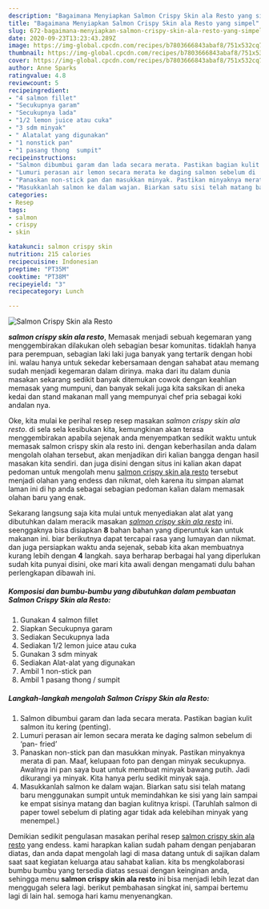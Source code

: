 ```yaml
---
description: "Bagaimana Menyiapkan Salmon Crispy Skin ala Resto yang simpel"
title: "Bagaimana Menyiapkan Salmon Crispy Skin ala Resto yang simpel"
slug: 672-bagaimana-menyiapkan-salmon-crispy-skin-ala-resto-yang-simpel
date: 2020-09-23T13:23:43.289Z
image: https://img-global.cpcdn.com/recipes/b7803666843abaf8/751x532cq70/salmon-crispy-skin-ala-resto-foto-resep-utama.jpg
thumbnail: https://img-global.cpcdn.com/recipes/b7803666843abaf8/751x532cq70/salmon-crispy-skin-ala-resto-foto-resep-utama.jpg
cover: https://img-global.cpcdn.com/recipes/b7803666843abaf8/751x532cq70/salmon-crispy-skin-ala-resto-foto-resep-utama.jpg
author: Anne Sparks
ratingvalue: 4.8
reviewcount: 5
recipeingredient:
- "4 salmon fillet"
- "Secukupnya garam"
- "Secukupnya lada"
- "1/2 lemon juice atau cuka"
- "3 sdm minyak"
- " Alatalat yang digunakan"
- "1 nonstick pan"
- "1 pasang thong  sumpit"
recipeinstructions:
- "Salmon dibumbui garam dan lada secara merata. Pastikan bagian kulit salmon itu kering (penting)."
- "Lumuri perasan air lemon secara merata ke daging salmon sebelum di ‘pan- fried’"
- "Panaskan non-stick pan dan masukkan minyak. Pastikan minyaknya merata di pan. Maaf, kelupaan foto pan dengan minyak secukupnya. Awalnya ini pan saya buat untuk membuat minyak bawang putih. Jadi dikurangi ya minyak. Kita hanya perlu sedikit minyak saja."
- "Masukkanlah salmon ke dalam wajan. Biarkan satu sisi telah matang baru menggunakan sumpit untuk memindahkan ke sisi yang lain sampai ke empat sisinya matang dan bagian kulitnya krispi. (Taruhlah salmon di paper towel sebelum di plating agar tidak ada kelebihan minyak yang menempel.)"
categories:
- Resep
tags:
- salmon
- crispy
- skin

katakunci: salmon crispy skin 
nutrition: 215 calories
recipecuisine: Indonesian
preptime: "PT35M"
cooktime: "PT38M"
recipeyield: "3"
recipecategory: Lunch

---
```



![Salmon Crispy Skin ala Resto](https://img-global.cpcdn.com/recipes/b7803666843abaf8/751x532cq70/salmon-crispy-skin-ala-resto-foto-resep-utama.jpg)

<b><i>salmon crispy skin ala resto</i></b>, Memasak menjadi sebuah kegemaran yang menggembirakan dilakukan oleh sebagian besar komunitas. tidaklah hanya para perempuan, sebagian laki laki juga banyak yang tertarik dengan hobi ini. walau hanya untuk sekedar kebersamaan dengan sahabat atau memang sudah menjadi kegemaran dalam dirinya. maka dari itu dalam dunia masakan sekarang sedikit banyak ditemukan cowok dengan keahlian memasak yang mumpuni, dan banyak sekali juga kita saksikan di aneka kedai dan stand makanan mall yang mempunyai chef pria sebagai koki andalan nya.

Oke, kita mulai ke perihal resep resep masakan <i>salmon crispy skin ala resto</i>. di sela sela kesibukan kita, kemungkinan akan terasa menggembirakan apabila sejenak anda menyempatkan sedikit waktu untuk memasak salmon crispy skin ala resto ini. dengan keberhasilan anda dalam mengolah olahan tersebut, akan menjadikan diri kalian bangga dengan hasil masakan kita sendiri. dan juga disini dengan situs ini kalian akan dapat pedoman untuk mengolah menu <u>salmon crispy skin ala resto</u> tersebut menjadi olahan yang endess dan nikmat, oleh karena itu simpan alamat laman ini di hp anda sebagai sebagian pedoman kalian dalam memasak olahan baru yang enak.




Sekarang langsung saja kita mulai untuk menyediakan alat alat yang dibutuhkan dalam meracik masakan <u><i>salmon crispy skin ala resto</i></u> ini. seenggaknya bisa disiapkan <b>8</b> bahan bahan yang diperuntuk kan untuk makanan ini. biar berikutnya dapat tercapai rasa yang lumayan dan nikmat. dan juga persiapkan waktu anda sejenak, sebab kita akan membuatnya kurang lebih dengan <b>4</b> langkah. saya berharap berbagai hal yang diperlukan sudah kita punyai disini, oke mari kita awali dengan mengamati dulu bahan perlengkapan dibawah ini.

<!--inarticleads1-->

##### Komposisi dan bumbu-bumbu yang dibutuhkan dalam pembuatan Salmon Crispy Skin ala Resto:

1. Gunakan 4 salmon fillet
1. Siapkan Secukupnya garam
1. Sediakan Secukupnya lada
1. Sediakan 1/2 lemon juice atau cuka
1. Gunakan 3 sdm minyak
1. Sediakan  Alat-alat yang digunakan
1. Ambil 1 non-stick pan
1. Ambil 1 pasang thong / sumpit




<!--inarticleads2-->

##### Langkah-langkah mengolah Salmon Crispy Skin ala Resto:

1. Salmon dibumbui garam dan lada secara merata. Pastikan bagian kulit salmon itu kering (penting).
1. Lumuri perasan air lemon secara merata ke daging salmon sebelum di ‘pan- fried’
1. Panaskan non-stick pan dan masukkan minyak. Pastikan minyaknya merata di pan. Maaf, kelupaan foto pan dengan minyak secukupnya. Awalnya ini pan saya buat untuk membuat minyak bawang putih. Jadi dikurangi ya minyak. Kita hanya perlu sedikit minyak saja.
1. Masukkanlah salmon ke dalam wajan. Biarkan satu sisi telah matang baru menggunakan sumpit untuk memindahkan ke sisi yang lain sampai ke empat sisinya matang dan bagian kulitnya krispi. (Taruhlah salmon di paper towel sebelum di plating agar tidak ada kelebihan minyak yang menempel.)




Demikian sedikit pengulasan masakan perihal resep <u>salmon crispy skin ala resto</u> yang endess. kami harapkan kalian sudah paham dengan penjabaran diatas, dan anda dapat mengolah lagi di masa datang untuk di sajikan dalam saat saat kegiatan keluarga atau sahabat kalian. kita bs mengkolaborasi bumbu bumbu yang tersedia diatas sesuai dengan keinginan anda, sehingga menu <b>salmon crispy skin ala resto</b> ini bisa menjadi lebih lezat dan menggugah selera lagi. berikut pembahasan singkat ini, sampai bertemu lagi di lain hal. semoga hari kamu menyenangkan.
